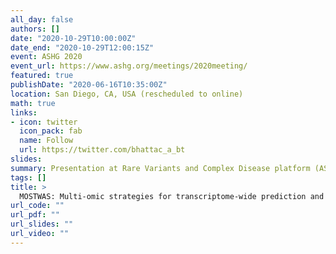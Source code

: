 ```yaml
---
all_day: false
authors: []
date: "2020-10-29T10:00:00Z"
date_end: "2020-10-29T12:00:15Z"
event: ASHG 2020
event_url: https://www.ashg.org/meetings/2020meeting/
featured: true
publishDate: "2020-06-16T10:35:00Z"
location: San Diego, CA, USA (rescheduled to online)
math: true
links:
- icon: twitter
  icon_pack: fab
  name: Follow
  url: https://twitter.com/bhattac_a_bt
slides:
summary: Presentation at Rare Variants and Complex Disease platform (ASHG 2020)
tags: []
title: >
  MOSTWAS: Multi-omic strategies for transcriptome-wide prediction and association studies
url_code: ""
url_pdf: ""
url_slides: ""
url_video: ""
---
```


